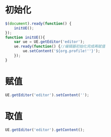 # 初始化      

```javascript
$(document).ready(function() {          
    initUE();
}); 
function initUE(){
    var ue = UE.getEditor('editor');
    ue.ready(function() {//编辑器初始化完成再赋值 
        ue.setContent('${org.profile!''}');
    }); 
}
```



# 赋值

```javascript
UE.getEditor('editor').setContent('');
```

# 取值

```javascript
UE.getEditor('editor').getContent();
```

